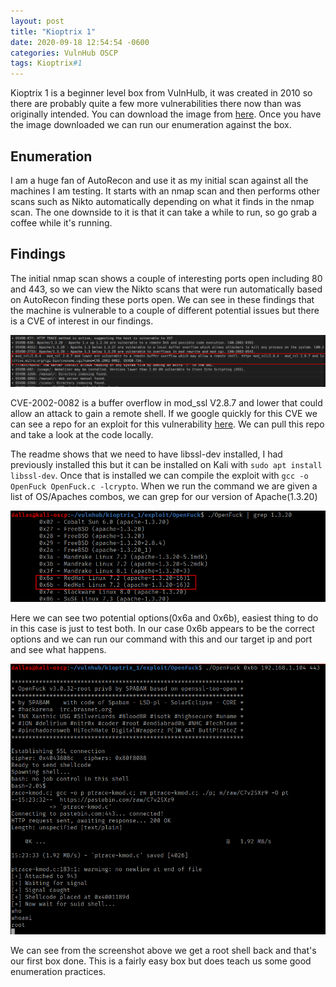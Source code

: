 ```yaml
---
layout: post
title: "Kioptrix 1"
date: 2020-09-18 12:54:54 -0600
categories: VulnHub OSCP
tags: Kioptrix#1
---
```


Kioptrix 1 is a beginner level box from VulnHulb, it was created in 2010 so there are probably quite a few more vulnerabilities there now than was originally intended. You can download the image from [here](https://www.vulnhub.com/entry/kioptrix-level-1-1,22/). Once you have the image downloaded we can run our enumeration against the box.

## Enumeration

I am a huge fan of AutoRecon and use it as my initial scan against all the machines I am testing. It starts with an nmap scan and then performs other scans such as Nikto automatically depending on what it finds in the nmap scan. The one downside to it is that it can take a while to run, so go grab a coffee while it's running.

## Findings

The initial nmap scan shows a couple of interesting ports open including 80 and 443, so we can view the Nikto scans that were run automatically based on AutoRecon finding these ports open. We can see in these findings that the machine is vulnerable to a couple of different potential issues but there is a CVE of interest in our findings.

![cve.png](/assets/images/980c5cec7fed4a24a14cbaf66fe1ea3a.png)

CVE-2002-0082 is a buffer overflow in mod_ssl V2.8.7 and lower that could allow an attack to gain a remote shell. If we google quickly for this CVE we can see a repo for an exploit for this vulnerability [here](https://github.com/exploit-inters/OpenFuck). We can pull this repo and take a look at the code locally.

The readme shows that we need to have libssl-dev installed, I had previously installed this but it can be installed on Kali with `sudo apt install libssl-dev`. Once that is installed we can compile the exploit with `gcc -o OpenFuck OpenFuck.c -lcrypto`. When we run the command we are given a list of OS/Apaches combos, we can grep for our version of Apache(1.3.20)

![version.png](/assets/images//40676f896fc9480c8d2d0920d6b86198.png)

Here we can see two potential options(0x6a and 0x6b), easiest thing to do in this case is just to test both. In our case 0x6b appears to be the correct options and we can run our command with this and our target ip and port and see what happens.

![root.png](/assets/images/078fb43aae374712a9922540c7a7fff8.png)

We can see from the screenshot above we get a root shell back and that's our first box done. This is a fairly easy box but does teach us some good enumeration practices.
